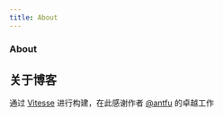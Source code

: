 ```yaml
---
title: About
---
```


<div class="text-center">
  <!-- You can use Vue components inside markdown -->
  <div i-carbon-dicom-overlay class="text-4xl -mb-6 m-auto" />
  <h3>About</h3>
</div>

## 关于博客

通过 [Vitesse](https://github.com/antfu/vitesse) 进行构建，在此感谢作者 [@antfu](https://github.com/antfu) 的卓越工作